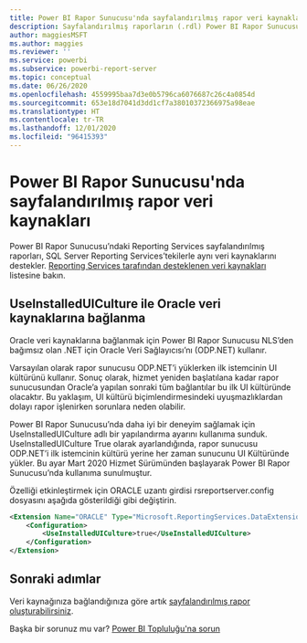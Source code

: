 ```yaml
---
title: Power BI Rapor Sunucusu'nda sayfalandırılmış rapor veri kaynakları
description: Sayfalandırılmış raporların (.rdl) Power BI Rapor Sunucusu’nda bağlanabileceği veri kaynakları hakkında bilgi edinin.
author: maggiesMSFT
ms.author: maggies
ms.reviewer: ''
ms.service: powerbi
ms.subservice: powerbi-report-server
ms.topic: conceptual
ms.date: 06/26/2020
ms.openlocfilehash: 4559995baa7d3e0b5796ca6076687c26c4a0854d
ms.sourcegitcommit: 653e18d7041d3dd1cf7a38010372366975a98eae
ms.translationtype: HT
ms.contentlocale: tr-TR
ms.lasthandoff: 12/01/2020
ms.locfileid: "96415393"
---
```

# <a name="paginated-report-data-sources--in-power-bi-report-server"></a>Power BI Rapor Sunucusu'nda sayfalandırılmış rapor veri kaynakları
Power BI Rapor Sunucusu’ndaki Reporting Services sayfalandırılmış raporları, SQL Server Reporting Services’tekilerle aynı veri kaynaklarını destekler. [Reporting Services tarafından desteklenen veri kaynakları](/sql/reporting-services/report-data/data-sources-supported-by-reporting-services-ssrs) listesine bakın.

## <a name="connect-to-oracle-data-sources-with-useinstalleduiculture"></a>UseInstalledUICulture ile Oracle veri kaynaklarına bağlanma

Oracle veri kaynaklarına bağlanmak için Power BI Rapor Sunucusu NLS’den bağımsız olan .NET için Oracle Veri Sağlayıcısı’nı (ODP.NET) kullanır.

Varsayılan olarak rapor sunucusu ODP.NET’i yüklerken ilk istemcinin UI kültürünü kullanır.  Sonuç olarak, hizmet yeniden başlatılana kadar rapor sunucusundan Oracle’a yapılan sonraki tüm bağlantılar bu ilk UI kültüründe olacaktır.  Bu yaklaşım, UI kültürü biçimlendirmesindeki uyuşmazlıklardan dolayı rapor işlenirken sorunlara neden olabilir.

Power BI Rapor Sunucusu’nda daha iyi bir deneyim sağlamak için UseInstalledUICulture adlı bir yapılandırma ayarını kullanıma sunduk. UseInstalledUICulture True olarak ayarlandığında, rapor sunucusu ODP.NET’i ilk istemcinin kültürü yerine her zaman sunucunu UI Kültüründe yükler.
Bu ayar Mart 2020 Hizmet Sürümünden başlayarak Power BI Rapor Sunucusu’nda kullanıma sunulmuştur.

Özelliği etkinleştirmek için ORACLE uzantı girdisi rsreportserver.config dosyasını aşağıda gösterildiği gibi değiştirin.
```xml
<Extension Name="ORACLE" Type="Microsoft.ReportingServices.DataExtensions.OracleClientConnectionWrapper,Microsoft.ReportingServices.DataExtensions">
    <Configuration>
        <UseInstalledUICulture>true</UseInstalledUICulture>
    </Configuration>
</Extension>
```

## <a name="next-steps"></a>Sonraki adımlar
Veri kaynağınıza bağlandığınıza göre artık [sayfalandırılmış rapor oluşturabilirsiniz](quickstart-create-paginated-report.md).  


Başka bir sorunuz mu var? [Power BI Topluluğu'na sorun](https://community.powerbi.com/)